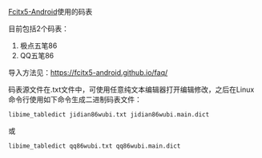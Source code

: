 [Fcitx5-Android](https://github.com/fcitx5-android/fcitx5-android)使用的码表

目前包括2个码表：
1. 极点五笔86
2. QQ五笔86

导入方法见：https://fcitx5-android.github.io/faq/

码表源文件在.txt文件中，可使用任意纯文本编辑器打开编辑修改，之后在Linux命令行使用如下命令生成二进制码表文件：

```bash
libime_tabledict jidian86wubi.txt jidian86wubi.main.dict
```

或

```bash
libime_tabledict qq86wubi.txt qq86wubi.main.dict
```
